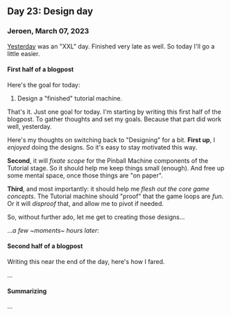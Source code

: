 ## Day 23: Design day

### **Jeroen**, March 07, 2023

[Yesterday](#post-2023-03-06) was an "XXL" day.
Finished very late as well.
So today I'll go a little easier.

#### First half of a blogpost

Here's the goal for today:

1. Design a "finished" tutorial machine.

That's it.
Just one goal for today.
I'm starting by writing this first half of the blogpost.
To gather thoughts and set my goals.
Because that part did work well, yesterday.

Here's my thoughts on switching back to "Designing" for a bit.
**First up**, I _enjoyed_ doing the designs.
So it's easy to stay motivated this way.

**Second**, it will _fixate scope_ for the Pinball Machine components of the Tutorial stage.
So it should help me keep things small (enough).
And free up some mental space, once those things are "on paper".

**Third**, and most importantly:
it should help me _flesh out the core game concepts_.
The Tutorial machine should "proof" that the game loops are _fun_.
Or it will _disproof_ that, and allow me to pivot if needed.

So, without further ado, let me get to creating those designs...

..._a few ~moments~ hours later_:

#### Second half of a blogpost

Writing this near the end of the day, here's how I fared.

...

#### Summarizing

...

